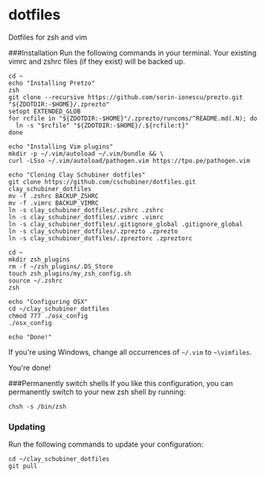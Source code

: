 dotfiles
========

Dotfiles for zsh and vim

###Installation
Run the following commands in your terminal. Your existing vimrc and zshrc files (if they exist) will be backed up.

    cd ~
    echo "Installing Pretzo"
    zsh
    git clone --recursive https://github.com/sorin-ionescu/prezto.git "${ZDOTDIR:-$HOME}/.zprezto"
    setopt EXTENDED_GLOB
    for rcfile in "${ZDOTDIR:-$HOME}"/.zprezto/runcoms/^README.md(.N); do
      ln -s "$rcfile" "${ZDOTDIR:-$HOME}/.${rcfile:t}"
    done

    echo "Installing Vim plugins"
    mkdir -p ~/.vim/autoload ~/.vim/bundle && \
    curl -LSso ~/.vim/autoload/pathogen.vim https://tpo.pe/pathogen.vim

    echo "Cloning Clay Schubiner dotfiles"
    git clone https://github.com/cschubiner/dotfiles.git clay_schubiner_dotfiles
    mv -f .zshrc BACKUP_ZSHRC
    mv -f .vimrc BACKUP_VIMRC
    ln -s clay_schubiner_dotfiles/.zshrc .zshrc
    ln -s clay_schubiner_dotfiles/.vimrc .vimrc
    ln -s clay_schubiner_dotfiles/.gitignore_global .gitignore_global
    ln -s clay_schubiner_dotfiles/.zprezto .zprezto
    ln -s clay_schubiner_dotfiles/.zpreztorc .zpreztorc

    cd ~
    mkdir zsh_plugins
    rm -f ~/zsh_plugins/.DS_Store
    touch zsh_plugins/my_zsh_config.sh
    source ~/.zshrc
    zsh

    echo "Configuring OSX"
    cd ~/clay_schubiner_dotfiles
    chmod 777 ./osx_config
    ./osx_config

    echo "Done!"

If you're using Windows, change all occurrences of `~/.vim` to `~\vimfiles`.

You're done!

###Permanently switch shells
If you like this configuration, you can permanently switch to your new zsh shell by running:
```
chsh -s /bin/zsh
```
### Updating

Run the following commands to update your configuration:

```
cd ~/clay_schubiner_dotfiles
git pull
```
